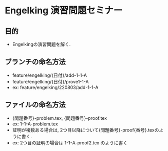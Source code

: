 # Engelking 演習問題セミナー

## 目的
- Engelkingの演習問題を解く.

## ブランチの命名方法
- feature/engelking/{日付}/add-1-1-A
- feature/engelking/{日付}/prove1-1-A
- ex: feature/engelking/220803/add-1-1-A

## ファイルの命名方法
- {問題番号}-problem.tex, {問題番号}-proof.tex
- ex: 1-1-A-problem.tex
- 証明が複数ある場合は, 2つ目以降について{問題番号}-proof{番号}.texのように書く.
- ex: 2つ目の証明の場合は 1-1-A-proof2.tex のように書く
